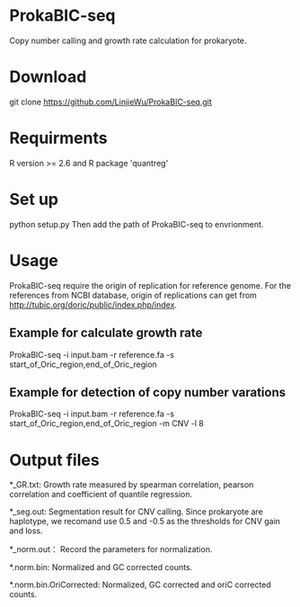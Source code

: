 # ProkaBIC-seq
Copy number calling and growth rate calculation for prokaryote.

# Download
git clone https://github.com/LinjieWu/ProkaBIC-seq.git

# Requirments
R version >= 2.6
and R package 'quantreg'

# Set up
python setup.py
Then add the path of ProkaBIC-seq to envrionment.

# Usage
ProkaBIC-seq require the origin of replication for reference genome. For the references from NCBI database, origin of replications can get from http://tubic.org/doric/public/index.php/index.
## Example for calculate growth rate
ProkaBIC-seq -i input.bam -r reference.fa -s start_of_Oric_region,end_of_Oric_region

## Example for detection of copy number varations
ProkaBIC-seq -i input.bam -r reference.fa -s start_of_Oric_region,end_of_Oric_region -m CNV -l 8

# Output files
*_GR.txt: Growth rate measured by spearman correlation, pearson correlation and coefficient of quantile regression.

*_seg.out: Segmentation result for CNV calling. Since prokaryote are haplotype, we recomand use 0.5 and -0.5 as the thresholds for CNV gain and loss.

*_norm.out： Record the parameters for normalization.

*.norm.bin: Normalized and GC corrected counts.

*.norm.bin.OriCorrected: Normalized, GC corrected and oriC corrected counts.
